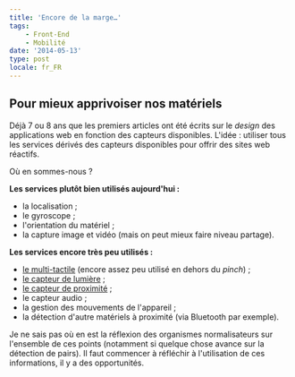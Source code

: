 ```yaml
---
title: 'Encore de la marge…'
tags:
    - Front-End
    - Mobilité
date: '2014-05-13'
type: post
locale: fr_FR
---
```


## Pour mieux apprivoiser nos matériels

Déjà 7 ou 8 ans que les premiers articles ont été écrits sur le _design_ des applications web en fonction des capteurs disponibles. L'idée&nbsp;: utiliser tous les services dérivés des capteurs disponibles pour offrir des sites web réactifs.

Où en sommes-nous&nbsp;?

<!-- more -->

**Les services plutôt bien utilisés aujourd'hui&nbsp;:**

* la localisation ;
* le gyroscope ;
* l'orientation du matériel ;
* la capture image et vidéo (mais on peut mieux faire niveau partage).

**Les services encore très peu utilisés&nbsp;:**

* [le multi-tactile](https://developer.mozilla.org/en-US/docs/Web/Guide/Events/Touch_events 'Touch Events ", MDN') (encore assez peu utilisé en dehors du _pinch_) ;
* [le capteur de lumière](https://developer.mozilla.org/en-US/docs/Web/API/DeviceLightEvent/Using_light_sensors 'Using light sensors ", MDN') ;
* [le capteur de proximité](https://developer.mozilla.org/en-US/docs/Web/API/Proximity_Events 'Proximity Events ", MDN') ;
* le capteur audio ;
* la gestion des mouvements de l'appareil ;
* la détection d'autre matériels à proximité (via Bluetooth par exemple).

Je ne sais pas où en est la réflexion des organismes normalisateurs sur l'ensemble de ces points (notamment si quelque chose avance sur la détection de pairs). Il faut commencer à réfléchir à l'utilisation de ces informations, il y a des opportunités.
